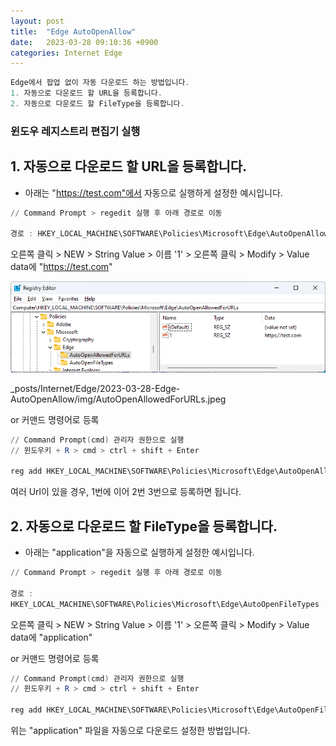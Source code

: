 ```yaml
---
layout: post
title:  "Edge AutoOpenAllow"
date:   2023-03-28 09:10:36 +0900
categories: Internet Edge
---
```

```powershell
Edge에서 팝업 없이 자동 다운로드 하는 방법입니다.
1. 자동으로 다운로드 할 URL을 등록합니다.
2. 자동으로 다운로드 할 FileType을 등록합니다.
```

### 윈도우 레지스트리 편집기 실행

## 1. 자동으로 다운로드 할 URL을 등록합니다.
* 아래는 "https://test.com"에서 자동으로 실행하게 설정한 예시입니다.

```powershell
// Command Prompt > regedit 실행 후 아래 경로로 이동

경로 : HKEY_LOCAL_MACHINE\SOFTWARE\Policies\Microsoft\Edge\AutoOpenAllowedForURLs
```

오른쪽 클릭 > NEW > String Value > 이름 '1' > 오른쪽 클릭 > Modify > Value data에 "https://test.com"

![AutoOpenAllowedForURLs](/assets/img/230328_Edge_AutoOpenAllow/AutoOpenAllowedForURLs.jpeg)

_posts/Internet/Edge/2023-03-28-Edge-AutoOpenAllow/img/AutoOpenAllowedForURLs.jpeg

or 커맨드 명령어로 등록
```powershell
// Command Prompt(cmd) 관리자 권한으로 실행
// 윈도우키 + R > cmd > ctrl + shift + Enter

reg add HKEY_LOCAL_MACHINE\SOFTWARE\Policies\Microsoft\Edge\AutoOpenAllowedForURLs /v 1 /d https://test.com
```

여러 Url이 있을 경우, 1번에 이어 2번 3번으로 등록하면 됩니다.

## 2. 자동으로 다운로드 할 FileType을 등록합니다.
* 아래는 "application"을 자동으로 실행하게 설정한 예시입니다.

```powershell
// Command Prompt > regedit 실행 후 아래 경로로 이동

경로 :
HKEY_LOCAL_MACHINE\SOFTWARE\Policies\Microsoft\Edge\AutoOpenFileTypes
```
오른쪽 클릭 > NEW > String Value > 이름 '1' > 오른쪽 클릭 > Modify > Value data에 "application"

<!-- <img src="./img/230328_Edge_AutoOpenAllow/AutoOpenFileTypes.jpeg"> -->

or 커맨드 명령어로 등록
```powershell
// Command Prompt(cmd) 관리자 권한으로 실행
// 윈도우키 + R > cmd > ctrl + shift + Enter

reg add HKEY_LOCAL_MACHINE\SOFTWARE\Policies\Microsoft\Edge\AutoOpenFileTypes /v 1 /d application
```
위는 "application" 파일을 자동으로 다운로드 설정한 방법입니다.